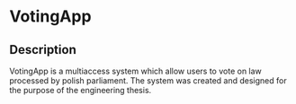 # VotingApp

## Description

VotingApp is a multiaccess system which allow users to vote on law processed by polish parliament. The system was created and designed for the purpose of the engineering thesis.